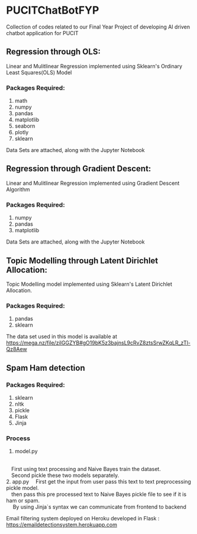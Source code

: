 # PUCITChatBotFYP
Collection of codes related to our Final Year Project of developing AI driven chatbot application for PUCIT
<br>

## Regression through OLS:

Linear and Mulitlinear Regression implemented using Sklearn's Ordinary Least Squares(OLS) Model

### Packages Required:
1. math
2. numpy
3. pandas
4. matplotlib
5. seaborn
6. plotly
7. sklearn

Data Sets are attached, along with the Jupyter Notebook 
<br>

## Regression through Gradient Descent:

Linear and Mulitlinear Regression implemented using Gradient Descent Algorithm

### Packages Required:
1. numpy
2. pandas
3. matplotlib

Data Sets are attached, along with the Jupyter Notebook 
<br>

## Topic Modelling through Latent Dirichlet Allocation:

Topic Modelling model implemented using Sklearn's Latent Dirichlet Allocation.

### Packages Required:
1. pandas
2. sklearn

The data set used in this model is available at https://mega.nz/file/ziIGGZYB#gO19bK5z3bajnsL9cRvZ8ztsSrwZKqLR_zTl-Qz8Aew
<br>

## Spam Ham detection

### Packages Required:
1. sklearn
2. nltk
3. pickle
4. Flask
5. Jinja

### Process
1. model.py
<br>
  &emsp;First using text processing and Naive Bayes train the dataset. <br>
  &emsp;Second pickle these two models separately. <br>  
2. app.py
  &emsp;First get the input from user pass this text to text preprocessing pickle model. <br>
  &emsp;then pass this pre processed text to Naive Bayes pickle file to see if it is ham or spam. <br>
  &emsp; By using Jinja`s syntax we can communicate from frontend to backend
  
Email filtering system deployed on Heroku developed in Flask : https://emaildetectionsystem.herokuapp.com

<br>

